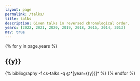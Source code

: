 ```yaml
---
layout: page
permalink: /talks/
title: talks
description: Given talks in reversed chronological order.
years: [2022, 2021, 2020, 2019, 2018, 2015, 2014, 2013]
nav: true
---
```


<div class="publications">

{% for y in page.years %}
  <h2 class="year">{{y}}</h2>
  {% bibliography -f cs-talks -q @*[year={{y}}]* %}
{% endfor %}

</div>